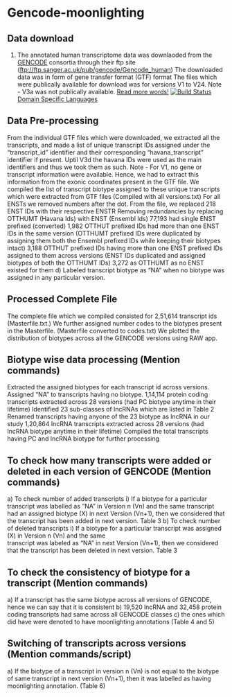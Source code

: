 # Gencode-moonlighting

## Data download
1. The annotated human transcriptome data was downlaoded from the [GENCODE](http://www.gencodegenes.org/) consortia through their ftp site (ftp://ftp.sanger.ac.uk/pub/gencode/Gencode_human)
The downloaded data was in form of gene transfer format (GTF) format
The files which were publically available for download was for versions V1 to V24. Note -  V3a was not publically available.
[Read more words!](docs/more_words.md)
[![Build Status](https://travis-ci.org/ilyash/ngs.svg?branch=master)](https://travis-ci.org/ilyash/ngs)
[Domain Specific Languages](https://en.wikipedia.org/wiki/Domain-specific_language)
## Data Pre-processing
From the individual GTF files which were downloaded, we extracted all the transcripts, and made a list of unique transcript IDs assigned under the “transcript_id” identifier and their corresponding “havana_transcript” identifier if present. Uptil V3d the havana IDs were used as the main identifiers and thus we took them as such. Note - For V1, no gene or transcript information were available. Hence, we  had to extract this information from the exonic coordinates present in the GTF file.
We compiled the list of transcript biotype assigned to these unique transcripts which were extracted from GTF files (Compiled with all versions.txt)
For all ENSTs we removed numbers after the dot.
From the file,  we replaced 218 ENST IDs with their respective ENSTR 
Removing redundancies by replacing OTTHUMT (Havana Ids) with ENST (Ensembl Ids)
77,193 had single ENST prefixed (converted)
1,982 OTTHUT prefixed  IDs had more
than one ENST IDs in the same version (OTTHUMT prefixed IDs were duplicated by assigning them both the Ensembl prefixed IDs while keeping their biotypes intact) 
3,188 OTTHUT prefixed IDs having more than one ENST prefixed IDs assigned to them across versions (ENST IDs duplicated and assigned biotypes of both the OTTHUMT IDs)
3,272  as OTTHUMT as no ENST existed for them
d)    Labeled transcript biotype as “NA” when no biotype was assigned in any particular version.  



## Processed Complete File 
The complete file which we compiled consisted for 2,51,614 transcript ids (Masterfile.txt.)
We further assigned number codes to the biotypes present in the Masterfile. (Masterfile converted to codes.txt)
We plotted the distribution of biotypes across all the GENCODE versions using RAW app.

## Biotype wise data processing (Mention commands)
Extracted the assigned biotypes for each transcript id across versions. Assigned “NA” to transcripts having no biotype.
1,14,114 protein coding transcripts extracted across 28 versions (had PC biotype anytime in their lifetime)
Identified 23 sub-classes of lncRNAs which are listed in Table 2 
Renamed transcripts having anyone of the 23 biotype as lncRNA in our study
1,20,864  lncRNA transcripts extracted across 28 versions (had lncRNA biotype anytime in their lifetime)
Compiled the total transcripts having PC and lncRNA biotype for further processing


## To check how many transcripts were added or deleted in each version of GENCODE (Mention commands)
a)	To check number of added transcripts
i) If a biotype for a particular transcript was labelled as “NA” in Version n (Vn) and the same
           transcript had an assigned biotype (X)  in next Version (Vn+1), then we considered that 
          the transcript has been added in next version. Table 3
b) 	To check number of deleted transcripts
i) If a biotype for a particular transcript was assigned (X) in Version n (Vn) and the same    
   transcript was labeled as “NA”  in next Version (Vn+1), then we considered that the
   transcript has been deleted in next version. Table 3

## To check the consistency of biotype for a transcript (Mention commands)
a) If a transcript has the same biotype across all versions of GENCODE, hence we can say that it is consistent
b) 19,520 lncRNA  and 32,458 protein coding transcripts had same across all GENCODE classes
c) the ones which did have were denoted to have moonlighting annotations (Table 4 and 5) 

## Switching of transcripts across versions (Mention commands/script)
a) If the biotype of a transcript in version n (Vn) is not equal to the biotype of same transcript in next version (Vn+1), then it was labelled as having moonlighting annotation.  (Table 6)
